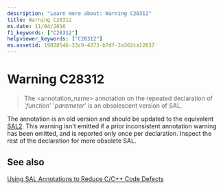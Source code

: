 ```yaml
---
description: "Learn more about: Warning C28312"
title: Warning C28312
ms.date: 11/04/2016
f1_keywords: ["C28312"]
helpviewer_keywords: ["C28312"]
ms.assetid: 19828546-33c9-4373-b7df-2a362ca12637
---
```

# Warning C28312

> The <annotation_name> annotation on the repeated declaration of '*function*' '*parameter*' is an obsolescent version of SAL.

The annotation is an old version and should be updated to the equivalent [SAL2](../code-quality/using-sal-annotations-to-reduce-c-cpp-code-defects.md). This warning isn't emitted if a prior inconsistent annotation warning has been emitted, and is reported only once per declaration. Inspect the rest of the declaration for more obsolete SAL.

## See also

[Using SAL Annotations to Reduce C/C++ Code Defects](../code-quality/using-sal-annotations-to-reduce-c-cpp-code-defects.md)
